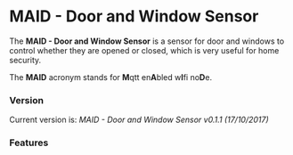 # MAID - Door and Window Sensor

The **MAID - Door and Window Sensor** is a sensor for door and windows to control whether they are opened or closed, which is very useful for home security.

The **MAID** acronym stands for **M**qtt en**A**bled w**I**fi no**D**e.

### Version
Current version is: _MAID - Door and Window Sensor v0.1.1 (17/10/2017)_

### Features
